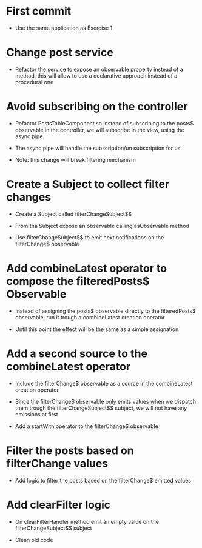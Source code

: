 # First commit

- Use the same application as Exercise 1

# Change post service

- Refactor the service to expose an observable property instead of a method, this will allow to use a declarative approach instead of a procedural one

# Avoid subscribing on the controller

- Refactor PostsTableComponent so instead of subscribing to the posts$ observable in the controller, we will subscribe in the view, using the async pipe

- The async pipe will handle the subscription/un subscription for us

- Note: this change will break filtering mechanism

# Create a Subject to collect filter changes

- Create a Subject called filterChangeSubject$$

- From tha Subject expose an observable calling asObservable method

- Use filterChangeSubject$$ to emit next notifications on the filterChange$ observable

# Add combineLatest operator to compose the filteredPosts$ Observable

- Instead of assigning the posts$ observable directly to the filteredPosts$ observable, run it trough a combineLatest creation operator

- Until this point the effect will be the same as a simple assignation

# Add a second source to the combineLatest operator

- Include the filterChange$ observable as a source in the combineLatest creation operator

- Since the filterChange$ observable only emits values when we dispatch them trough the filterChangeSubject$$ subject, we will not have any emissions at first

- Add a startWith operator to the filterChange$ observable

# Filter the posts based on filterChange values

- Add logic to filter the posts based on the filterChange$ emitted values

# Add clearFilter logic

- On clearFilterHandler method emit an empty value on the filterChangeSubject$$ subject

- Clean old code
